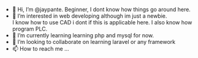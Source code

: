 - 👋 Hi, I’m @jaypante. Beginner, I dont know how things go around here.
- 👀 I’m interested in web developing although im just a newbie.  
      I know how to use CAD i dont if this is applicable here. 
      I also know how program PLC.
- 🌱 I’m currently learning learning php and mysql for now.
- 💞️ I’m looking to collaborate on learning laravel or any framework
- 📫 How to reach me ...

<!---
jaypante/jaypante is a ✨ special ✨ repository because its `README.md` (this file) appears on your GitHub profile.
You can click the Preview link to take a look at your changes.
--->
